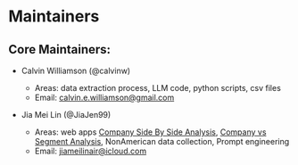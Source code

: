 # Maintainers

## Core Maintainers:

- Calvin Williamson (@calvinw)
  - Areas: data extraction process, LLM code, python scripts, csv files
  - Email: calvin.e.williamson@gmail.com

- Jia Mei Lin (@JiaJen99)
  - Areas: web apps [Company Side By Side Analysis](https://calvinw.github.io/BusMgmtBenchmarks/company_to_company.html), [Company vs Segment Analysis](https://calvinw.github.io/BusMgmtBenchmarks/company_to_segment.html), NonAmerican data collection, Prompt engineering
  - Email: jiameilinair@icloud.com

